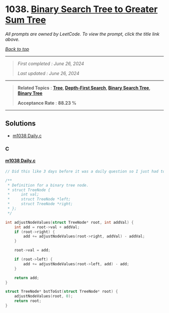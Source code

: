 # 1038. [Binary Search Tree to Greater Sum Tree](<https://leetcode.com/problems/binary-search-tree-to-greater-sum-tree>)

*All prompts are owned by LeetCode. To view the prompt, click the title link above.*

*[Back to top](<../README.md>)*

------

> *First completed : June 26, 2024*
>
> *Last updated : June 26, 2024*

------

> **Related Topics** : **[Tree](<by_topic/Tree.md>), [Depth-First Search](<by_topic/Depth-First Search.md>), [Binary Search Tree](<by_topic/Binary Search Tree.md>), [Binary Tree](<by_topic/Binary Tree.md>)**
>
> **Acceptance Rate** : **88.23 %**

------

## Solutions

- [m1038 Daily.c](<../my-submissions/m1038 Daily.c>)
### C
#### [m1038 Daily.c](<../my-submissions/m1038 Daily.c>)
```C
// Did this like 3 days before it was a daily question so I just had to resubmit for the daily lol

/**
 * Definition for a binary tree node.
 * struct TreeNode {
 *     int val;
 *     struct TreeNode *left;
 *     struct TreeNode *right;
 * };
 */

int adjustNodeValues(struct TreeNode* root, int addVal) {
    int add = root->val + addVal;
    if (root->right) {
        add += adjustNodeValues(root->right, addVal) - addVal;
    }

    root->val = add;

    if (root->left) {
        add += adjustNodeValues(root->left, add) - add;
    }

    return add;
}

struct TreeNode* bstToGst(struct TreeNode* root) {
    adjustNodeValues(root, 0);
    return root;
}
```

